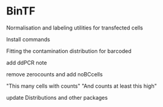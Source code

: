 # BinTF
 Normalisation and labeling utilities for transfected cells

 Install commands

Fitting the contamination distribution for barcoded 

add ddPCR note

remove zerocounts and add noBCcells

"This many cells with counts"
"And counts at least this high"

update Distributions and other packages
